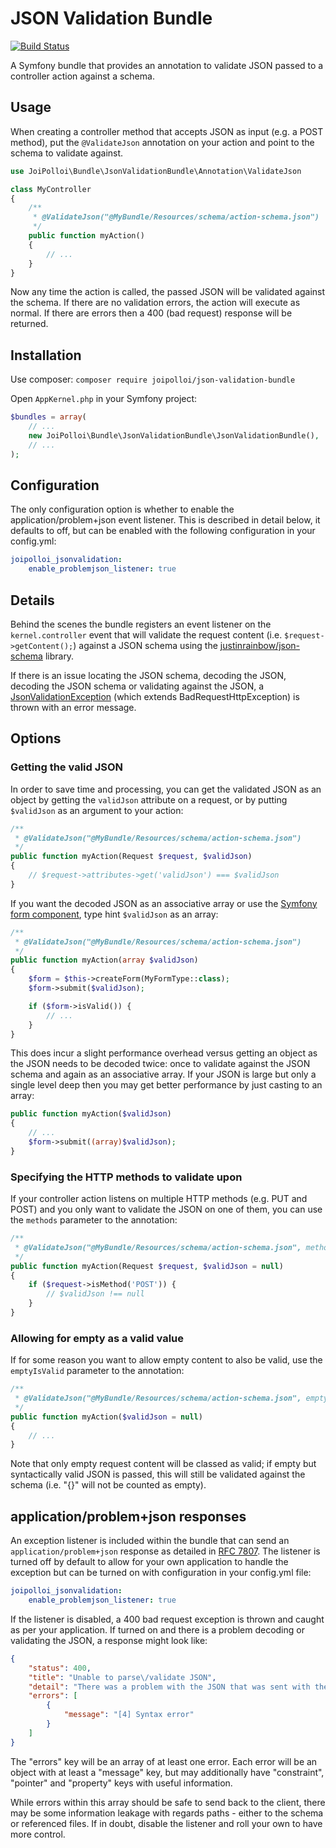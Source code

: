 # JSON Validation Bundle

[![Build Status](https://api.travis-ci.org/joipolloi/json-validation-bundle.svg)](https://travis-ci.org/joipolloi/json-validation-bundle)

A Symfony bundle that provides an annotation to validate JSON passed to a controller action against a schema.

## Usage

When creating a controller method that accepts JSON as input (e.g. a POST method), put the `@ValidateJson` annotation on your action and point to the schema to validate against.

```php
use JoiPolloi\Bundle\JsonValidationBundle\Annotation\ValidateJson

class MyController
{
    /**
     * @ValidateJson("@MyBundle/Resources/schema/action-schema.json")
     */
    public function myAction()
    {
        // ...
    }
}
```

Now any time the action is called, the passed JSON will be validated against the schema. If there are no validation errors, the action will execute as normal. If there are errors then a 400 (bad request) response will be returned.

## Installation

Use composer: `composer require joipolloi/json-validation-bundle`

Open `AppKernel.php` in your Symfony project:

```php
$bundles = array(
    // ...
    new JoiPolloi\Bundle\JsonValidationBundle\JsonValidationBundle(),
    // ...
);
```

## Configuration

The only configuration option is whether to enable the application/problem+json event listener. This is described in detail below, it defaults to off, but can be enabled with the following configuration in your config.yml:

```yml
joipolloi_jsonvalidation:
    enable_problemjson_listener: true
```

## Details

Behind the scenes the bundle registers an event listener on the `kernel.controller` event that will validate the request content (i.e. `$request->getContent();`) against a JSON schema using the [justinrainbow/json-schema](https://github.com/justinrainbow/json-schema) library.

If there is an issue locating the JSON schema, decoding the JSON, decoding the JSON schema or validating against the JSON, a [JsonValidationException](Exception/JsonValidationException.php) (which extends BadRequestHttpException) is thrown with an error message.

## Options

### Getting the valid JSON

In order to save time and processing, you can get the validated JSON as an object by getting the `validJson` attribute on a request, or by putting `$validJson` as an argument to your action:

```php
/**
 * @ValidateJson("@MyBundle/Resources/schema/action-schema.json")
 */
public function myAction(Request $request, $validJson)
{
    // $request->attributes->get('validJson') === $validJson
}
```

If you want the decoded JSON as an associative array or use the [Symfony form component](http://symfony.com/doc/current/forms.html), type hint `$validJson` as an array:

```php
/**
 * @ValidateJson("@MyBundle/Resources/schema/action-schema.json")
 */
public function myAction(array $validJson)
{
    $form = $this->createForm(MyFormType::class);
    $form->submit($validJson);

    if ($form->isValid()) {
        // ...
    }
}
```

This does incur a slight performance overhead versus getting an object as the JSON needs to be decoded twice: once to validate against the JSON schema and again as an associative array. If your JSON is large but only a single level deep then you may get better performance by just casting to an array:

```php
public function myAction($validJson)
{
    // ...
    $form->submit((array)$validJson);
}
```

### Specifying the HTTP methods to validate upon

If your controller action listens on multiple HTTP methods (e.g. PUT and POST) and you only want to validate the JSON on one of them, you can use the `methods` parameter to the annotation:

```php
/**
 * @ValidateJson("@MyBundle/Resources/schema/action-schema.json", methods={"POST"})
 */
public function myAction(Request $request, $validJson = null)
{
    if ($request->isMethod('POST')) {
        // $validJson !== null
    }
}
```

### Allowing for empty as a valid value

If for some reason you want to allow empty content to also be valid, use the `emptyIsValid` parameter to the annotation:

```php
/**
 * @ValidateJson("@MyBundle/Resources/schema/action-schema.json", emptyIsValid=true)
 */
public function myAction($validJson = null)
{
    // ...
}
```

Note that only empty request content will be classed as valid; if empty but syntactically valid JSON is passed, this will still be validated against the schema (i.e. "{}" will not be counted as empty).

## application/problem+json responses

An exception listener is included within the bundle that can send an `application/problem+json` response as detailed in [RFC 7807](https://tools.ietf.org/html/rfc7807). The listener is turned off by default to allow for your own application to handle the exception but can be turned on with configuration in your config.yml file:

```yml
joipolloi_jsonvalidation:
    enable_problemjson_listener: true
```

If the listener is disabled, a 400 bad request exception is thrown and caught as per your application. If turned on and there is a problem decoding or validating the JSON, a response might look like:

```json
{
    "status": 400,
    "title": "Unable to parse\/validate JSON",
    "detail": "There was a problem with the JSON that was sent with the request",
    "errors": [
        {
            "message": "[4] Syntax error"
        }
    ]
}
```

The "errors" key will be an array of at least one error. Each error will be an object with at least a "message" key, but may additionally have "constraint", "pointer" and "property" keys with useful information.

While errors within this array should be safe to send back to the client, there may be some information leakage with regards paths - either to the schema or referenced files. If in doubt, disable the listener and roll your own to have more control.
